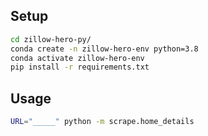 

## Setup

```sh
cd zillow-hero-py/
conda create -n zillow-hero-env python=3.8
conda activate zillow-hero-env
pip install -r requirements.txt
```

## Usage

```sh
URL="_____" python -m scrape.home_details
```
